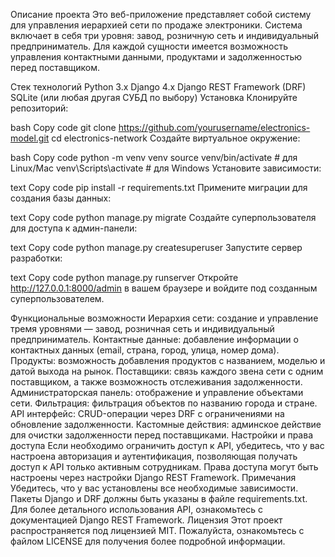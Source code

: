 Описание проекта
Это веб-приложение представляет собой систему для управления иерархией сети по продаже электроники. Система включает в себя три уровня: завод, розничную сеть и индивидуальный предприниматель. Для каждой сущности имеется возможность управления контактными данными, продуктами и задолженностью перед поставщиком.

Стек технологий
Python 3.x
Django 4.x
Django REST Framework (DRF)
SQLite (или любая другая СУБД по выбору)
Установка
Клонируйте репозиторий:

bash
Copy code
git clone https://github.com/yourusername/electronics-model.git
cd electronics-network
Создайте виртуальное окружение:

bash
Copy code
python -m venv venv
source venv/bin/activate  # для Linux/Mac
venv\Scripts\activate  # для Windows
Установите зависимости:

text
Copy code
pip install -r requirements.txt
Примените миграции для создания базы данных:

text
Copy code
python manage.py migrate
Создайте суперпользователя для доступа к админ-панели:

text
Copy code
python manage.py createsuperuser
Запустите сервер разработки:

text
Copy code
python manage.py runserver
Откройте http://127.0.0.1:8000/admin в вашем браузере и войдите под созданным суперпользователем.

Функциональные возможности
Иерархия сети: создание и управление тремя уровнями — завод, розничная сеть и индивидуальный предприниматель.
Контактные данные: добавление информации о контактных данных (email, страна, город, улица, номер дома).
Продукты: возможность добавления продуктов с названием, моделью и датой выхода на рынок.
Поставщики: связь каждого звена сети с одним поставщиком, а также возможность отслеживания задолженности.
Администраторская панель: отображение и управление объектами сети.
Фильтрация: фильтрация объектов по названию города и стране.
API интерфейс: CRUD-операции через DRF с ограничениями на обновление задолженности.
Кастомные действия: админское действие для очистки задолженности перед поставщиками.
Настройки и права доступа
Если необходимо ограничить доступ к API, убедитесь, что у вас настроена авторизация и аутентификация, позволяющая получать доступ к API только активным сотрудникам.
Права доступа могут быть настроены через настройки Django REST Framework.
Примечания
Убедитесь, что у вас установлены все необходимые зависимости. Пакеты Django и DRF должны быть указаны в файле requirements.txt.
Для более детального использования API, ознакомьтесь с документацией Django REST Framework.
Лицензия
Этот проект распространяется под лицензией MIT. Пожалуйста, ознакомьтесь с файлом LICENSE для получения более подробной информации.
